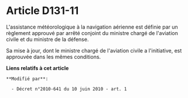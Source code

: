 # Article D131-11

L'assistance météorologique à la navigation aérienne est définie par un règlement approuvé par arrêté conjoint du ministre
chargé de l'aviation civile et du ministre de la défense.

Sa mise à jour, dont le ministre chargé de l'aviation civile a l'initiative, est approuvée dans les mêmes conditions.

**Liens relatifs à cet article**

	**Modifié par**:

	  - Décret n°2010-641 du 10 juin 2010 - art. 1
